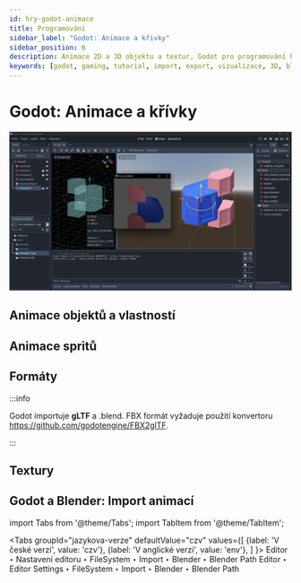 ```yaml
---
id: hry-godot-animace
title: Programování
sidebar_label: "Godot: Animace a křivky"
sidebar_position: 6
description: Animace 2D a 3D objektu a textur, Godot pro programování her a aplikací
keywords: [godot, gaming, tutorial, import, export, vizualizace, 3D, blender, blender3d, instalace, nastavení, digitální modelování]
---
```


# Godot: Animace a křívky

![image](./images/godot3.png)

## Animace objektů a vlastností

## Animace spritů 


## Formáty

:::info

Godot importuje **gLTF** a .blend. FBX formát vyžaduje použití konvertoru https://github.com/godotengine/FBX2glTF.

:::

## Textury 


## Godot a Blender: Import animací

import Tabs from '@theme/Tabs';
import TabItem from '@theme/TabItem';

<Tabs
  groupId="jazykova-verze"
  defaultValue="czv"
  values={[
    {label: 'V české verzi', value: 'czv'},
    {label: 'V anglické verzi', value: 'env'},
  ]
}>
<TabItem value="czv">Editor ‣ Nastavení editoru ‣ FileSystem ‣ Import ‣ Blender ‣ Blender Path</TabItem>
<TabItem value="env">Editor ‣ Editor Settings ‣ FileSystem ‣ Import ‣ Blender ‣ Blender Path</TabItem>
</Tabs>







